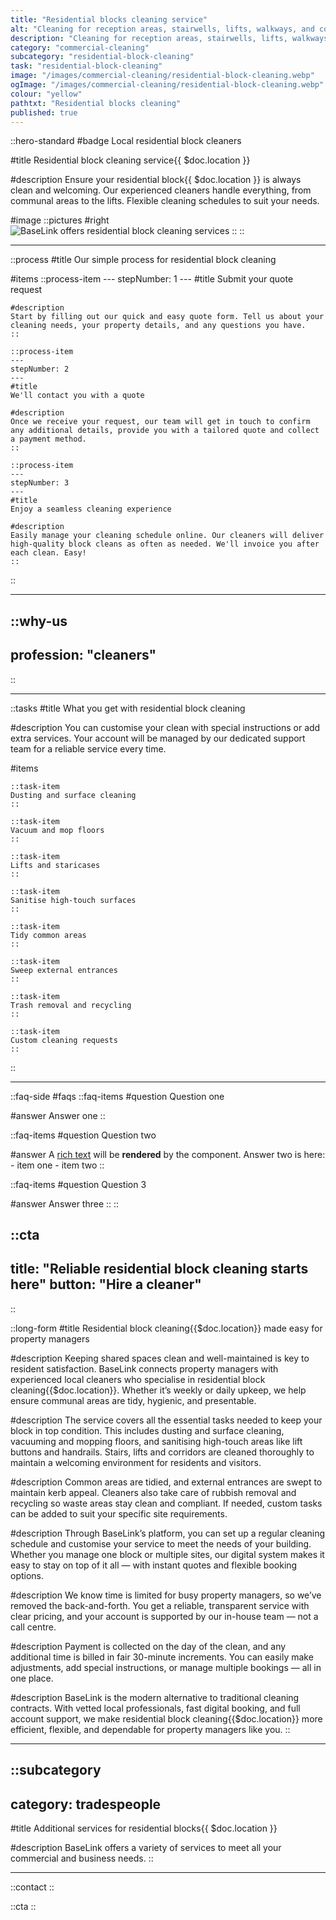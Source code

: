 ```yaml
---
title: "Residential blocks cleaning service"
alt: "Cleaning for reception areas, stairwells, lifts, walkways, and communal spaces"
description: "Cleaning for reception areas, stairwells, lifts, walkways, and communal spaces"
category: "commercial-cleaning"
subcategory: "residential-block-cleaning"
task: "residential-block-cleaning"
image: "/images/commercial-cleaning/residential-block-cleaning.webp"
ogImage: "/images/commercial-cleaning/residential-block-cleaning.webp"
colour: "yellow"
pathtxt: "Residential blocks cleaning"
published: true
---
```


::hero-standard
#badge
Local residential block cleaners

#title
Residential block cleaning service{{ $doc.location }}

#description
Ensure your residential block{{ $doc.location }} is always clean and welcoming. Our experienced cleaners handle everything, from communal areas to the lifts. Flexible cleaning schedules to suit your needs.

#image
    ::pictures
    #right
    ![BaseLink offers residential block cleaning services](/images/commercial-cleaning/residential-block-cleaning.webp)
    ::
::

---

::process
#title
Our simple process for residential block cleaning

#items
    ::process-item
    ---
    stepNumber: 1
    ---
    #title
    Submit your quote request

    #description
    Start by filling out our quick and easy quote form. Tell us about your cleaning needs, your property details, and any questions you have.
    ::
    
    ::process-item
    ---
    stepNumber: 2
    ---
    #title
    We'll contact you with a quote

    #description
    Once we receive your request, our team will get in touch to confirm any additional details, provide you with a tailored quote and collect a payment method.
    ::

    ::process-item
    ---
    stepNumber: 3
    ---
    #title
    Enjoy a seamless cleaning experience

    #description
    Easily manage your cleaning schedule online. Our cleaners will deliver high-quality block cleans as often as needed. We'll invoice you after each clean. Easy!
    ::
::

---

::why-us
---
profession: "cleaners"
---
::

---

::tasks
#title
What you get with residential block cleaning

#description
You can customise your clean with special instructions or add extra services. Your account will be managed by our dedicated support team for a reliable service every time.

#items
    
    ::task-item
    Dusting and surface cleaning
    ::
    
    ::task-item
    Vacuum and mop floors
    ::

    ::task-item
    Lifts and staricases
    ::

    ::task-item
    Sanitise high-touch surfaces
    ::

    ::task-item
    Tidy common areas
    ::

    ::task-item
    Sweep external entrances
    ::

    ::task-item
    Trash removal and recycling
    ::

    ::task-item
    Custom cleaning requests
    ::
::

---

::faq-side
#faqs
  ::faq-items
  #question
  Question one

  #answer
  Answer one
  ::

  ::faq-items
  #question
  Question two

  #answer
  A [rich text](/services/commercial-cleaning) will be **rendered** by the component.
  Answer two is here:
    - item one
    - item two
  ::

  ::faq-items
  #question
  Question 3

  #answer
  Answer three
  ::
::

::cta
---
title: "Reliable residential block cleaning starts here"
button: "Hire a cleaner"
---
::

::long-form
#title
Residential block cleaning{{$doc.location}} made easy for property managers

#description
Keeping shared spaces clean and well-maintained is key to resident satisfaction. BaseLink connects property managers with experienced local cleaners who specialise in residential block cleaning{{$doc.location}}. Whether it’s weekly or daily upkeep, we help ensure communal areas are tidy, hygienic, and presentable.

#description
The service covers all the essential tasks needed to keep your block in top condition. This includes dusting and surface cleaning, vacuuming and mopping floors, and sanitising high-touch areas like lift buttons and handrails. Stairs, lifts and corridors are cleaned thoroughly to maintain a welcoming environment for residents and visitors.

#description
Common areas are tidied, and external entrances are swept to maintain kerb appeal. Cleaners also take care of rubbish removal and recycling so waste areas stay clean and compliant. If needed, custom tasks can be added to suit your specific site requirements.

#description
Through BaseLink’s platform, you can set up a regular cleaning schedule and customise your service to meet the needs of your building. Whether you manage one block or multiple sites, our digital system makes it easy to stay on top of it all — with instant quotes and flexible booking options.

#description
We know time is limited for busy property managers, so we’ve removed the back-and-forth. You get a reliable, transparent service with clear pricing, and your account is supported by our in-house team — not a call centre.

#description
Payment is collected on the day of the clean, and any additional time is billed in fair 30-minute increments. You can easily make adjustments, add special instructions, or manage multiple bookings — all in one place.

#description
BaseLink is the modern alternative to traditional cleaning contracts. With vetted local professionals, fast digital booking, and full account support, we make residential block cleaning{{$doc.location}} more efficient, flexible, and dependable for property managers like you.
::

---

::subcategory
---
category: tradespeople
---
#title
Additional services for residential blocks{{ $doc.location }}

#description
BaseLink offers a variety of services to meet all your commercial and business needs.
::

---

::contact
::

::cta
::